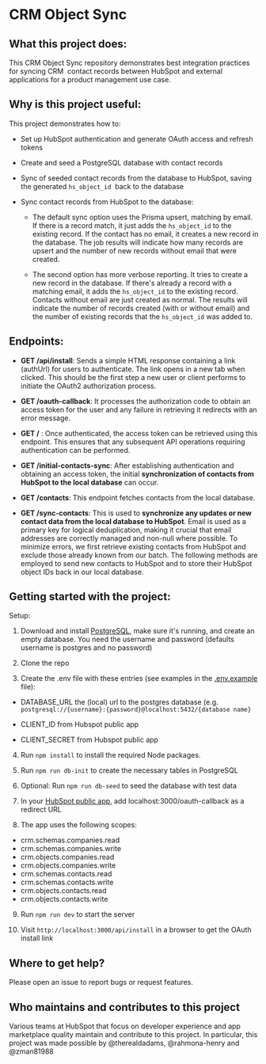# CRM Object Sync

## What this project does:

This CRM Object Sync repository demonstrates best integration practices for syncing CRM  contact records between HubSpot and external applications for a product management use case.

## Why is this project useful:

This project demonstrates how to:

- Set up HubSpot authentication and generate OAuth access and refresh tokens

- Create and seed a PostgreSQL database with contact records

- Sync of seeded contact records from the database to HubSpot, saving the generated `hs_object_id`  back to the database

- Sync contact records from HubSpot to the database:

  - The default sync option uses the Prisma upsert, matching by email. If there is a record match, it just adds the `hs_object_id` to the existing record. If the contact has no email, it creates a new record in the database. The job results will indicate how many records are upsert and the number of new records without email that were created.

  - The second option has more verbose reporting. It tries to create a new record in the database. If there's already a record with a matching email, it adds the `hs_object_id` to the existing record. Contacts without email are just created as normal. The results will indicate the number of records created (with or without email) and the number of existing records that the `hs_object_id` was added to.

## Endpoints:

- **GET /api/install**: Sends a simple HTML response containing a link (authUrl) for users to authenticate. The link opens in a new tab when clicked. This should be the first step a new user or client performs to initiate the OAuth2 authorization process.

- **GET /oauth-callback**: It processes the authorization code to obtain an access token for the user and any failure in retrieving it redirects with an error message.

- **GET /** : Once authenticated, the access token can be retrieved using this endpoint. This ensures that any subsequent API operations requiring authentication can be performed.

- **GET /initial-contacts-sync**: After establishing authentication and obtaining an access token, the initial **synchronization of contacts from HubSpot to the local database** can occur.

- **GET /contacts**: This endpoint fetches contacts from the local database.

- **GET /sync-contacts**: This is used to **synchronize any updates or new contact data from the local database to HubSpot**. Email is used as a primary key for logical deduplication, making it crucial that email addresses are correctly managed and non-null where possible. To minimize errors, we first retrieve existing contacts from HubSpot and exclude those already known from our batch. The following methods are employed to send new contacts to HubSpot and to store their HubSpot object IDs back in our local database.

## Getting started with the project:

Setup:

1. Download and install [PostgreSQL](https://www.postgresql.org/download/), make sure it's running, and create an empty database. You need the username and password (defaults username is postgres and no password)

2. Clone the repo

3. Create the .env file with these entries (see examples in the [.env.example](./.env.example) file):

- DATABASE_URL the (local) url to the postgres database (e.g. `postgresql://{username}:{password}@localhost:5432/{database name}`

- CLIENT_ID from Hubspot public app

- CLIENT_SECRET from Hubspot public app

4. Run `npm install` to install the required Node packages.

5. Run `npm run db-init` to create the necessary tables in PostgreSQL

6. Optional: Run `npm run db-seed` to seed the database with test data

7. In your [HubSpot public app](https://developers.hubspot.com/docs/api/creating-an-app), add localhost:3000/oauth-callback as a redirect URL

8. The app uses the following scopes:

- crm.schemas.companies.read
- crm.schemas.companies.write
- crm.objects.companies.read
- crm.objects.companies.write
- crm.schemas.contacts.read
- crm.schemas.contacts.write
- crm.objects.contacts.read
- crm.objects.contacts.write


9. Run `npm run dev` to start the server

10. Visit `http://localhost:3000/api/install` in a browser to get the OAuth install link

## Where to get help?

Please open an issue to report bugs or request features.

## Who maintains and contributes to this project

Various teams at HubSpot that focus on developer experience and app marketplace quality maintain and contribute to this project. In particular, this project was made possible by @therealdadams, @rahmona-henry and @zman81988
